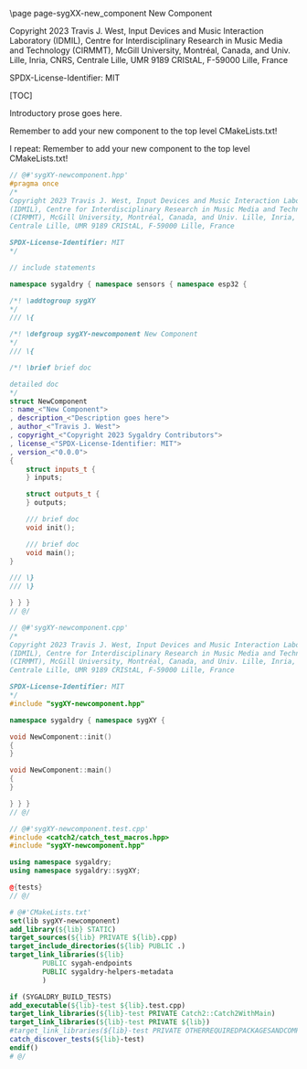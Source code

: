 \page page-sygXX-new_component New Component

Copyright 2023 Travis J. West, Input Devices and Music Interaction Laboratory
(IDMIL), Centre for Interdisciplinary Research in Music Media and Technology
(CIRMMT), McGill University, Montréal, Canada, and Univ. Lille, Inria, CNRS,
Centrale Lille, UMR 9189 CRIStAL, F-59000 Lille, France

SPDX-License-Identifier: MIT

[TOC]

Introductory prose goes here.

Remember to add your new component to the top level CMakeLists.txt!

I repeat: Remember to add your new component to the top level CMakeLists.txt!

```cpp
// @#'sygXY-newcomponent.hpp'
#pragma once
/*
Copyright 2023 Travis J. West, Input Devices and Music Interaction Laboratory
(IDMIL), Centre for Interdisciplinary Research in Music Media and Technology
(CIRMMT), McGill University, Montréal, Canada, and Univ. Lille, Inria, CNRS,
Centrale Lille, UMR 9189 CRIStAL, F-59000 Lille, France

SPDX-License-Identifier: MIT
*/

// include statements

namespace sygaldry { namespace sensors { namespace esp32 {

/*! \addtogroup sygXY
*/
/// \{

/*! \defgroup sygXY-newcomponent New Component
*/
/// \{

/*! \brief brief doc

detailed doc
*/
struct NewComponent
: name_<"New Component">
, description_<"Description goes here">
, author_<"Travis J. West">
, copyright_<"Copyright 2023 Sygaldry Contributors">
, license_<"SPDX-License-Identifier: MIT">
, version_<"0.0.0">
{
    struct inputs_t {
    } inputs;

    struct outputs_t {
    } outputs;

    /// brief doc
    void init();

    /// brief doc
    void main();
}

/// \}
/// \}

} } }
// @/
```

```cpp
// @#'sygXY-newcomponent.cpp'
/*
Copyright 2023 Travis J. West, Input Devices and Music Interaction Laboratory
(IDMIL), Centre for Interdisciplinary Research in Music Media and Technology
(CIRMMT), McGill University, Montréal, Canada, and Univ. Lille, Inria, CNRS,
Centrale Lille, UMR 9189 CRIStAL, F-59000 Lille, France

SPDX-License-Identifier: MIT
*/
#include "sygXY-newcomponent.hpp"

namespace sygaldry { namespace sygXY {

void NewComponent::init()
{
}

void NewComponent::main()
{
}

} } }
// @/
```

```cpp
// @#'sygXY-newcomponent.test.cpp'
#include <catch2/catch_test_macros.hpp>
#include "sygXY-newcomponent.hpp"

using namespace sygaldry;
using namespace sygaldry::sygXY;

@{tests}
// @/
```

```cmake
# @#'CMakeLists.txt'
set(lib sygXY-newcomponent)
add_library(${lib} STATIC)
target_sources(${lib} PRIVATE ${lib}.cpp)
target_include_directories(${lib} PUBLIC .)
target_link_libraries(${lib}
        PUBLIC sygah-endpoints
        PUBLIC sygaldry-helpers-metadata
        )

if (SYGALDRY_BUILD_TESTS)
add_executable(${lib}-test ${lib}.test.cpp)
target_link_libraries(${lib}-test PRIVATE Catch2::Catch2WithMain)
target_link_libraries(${lib}-test PRIVATE ${lib})
#target_link_libraries(${lib}-test PRIVATE OTHERREQUIREDPACKAGESANDCOMPONENTSHERE)
catch_discover_tests(${lib}-test)
endif()
# @/
```
